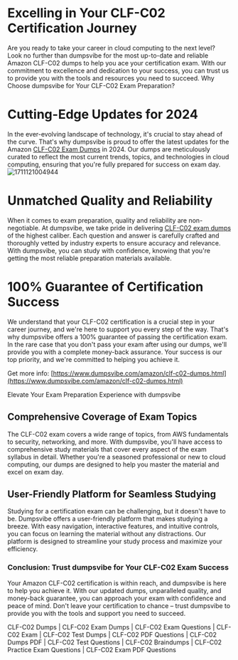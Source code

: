 # Excelling in Your CLF-C02 Certification Journey
Are you ready to take your career in cloud computing to the next level? Look no further than dumpsvibe for the most up-to-date and reliable Amazon CLF-C02 dumps to help you ace your certification exam. With our commitment to excellence and dedication to your success, you can trust us to provide you with the tools and resources you need to succeed.
Why Choose dumpsvibe for Your CLF-C02 Exam Preparation?
# Cutting-Edge Updates for 2024
In the ever-evolving landscape of technology, it's crucial to stay ahead of the curve. That's why dumpsvibe is proud to offer the latest updates for the Amazon [CLF-C02 Exam Dumps](https://www.dumpsvibe.com/amazon/clf-c02-dumps.html) in 2024. Our dumps are meticulously curated to reflect the most current trends, topics, and technologies in cloud computing, ensuring that you're fully prepared for success on exam day.
![1711121004944](https://github.com/DiyaRoy888/vigilant-fiesta/assets/154591562/1f612ce8-3ebe-47d5-8666-71144dbb26ec)

# Unmatched Quality and Reliability
When it comes to exam preparation, quality and reliability are non-negotiable. At dumpsvibe, we take pride in delivering [CLF-C02 exam dumps](https://www.dumpsvibe.com/amazon/clf-c02-dumps.html) of the highest caliber. Each question and answer is carefully crafted and thoroughly vetted by industry experts to ensure accuracy and relevance. With dumpsvibe, you can study with confidence, knowing that you're getting the most reliable preparation materials available.
# 100% Guarantee of Certification Success
We understand that your CLF-C02 certification is a crucial step in your career journey, and we're here to support you every step of the way. That's why dumpsvibe offers a 100% guarantee of passing the certification exam. In the rare case that you don't pass your exam after using our dumps, we'll provide you with a complete money-back assurance. Your success is our top priority, and we're committed to helping you achieve it.

Get more info: [https://www.dumpsvibe.com/amazon/clf-c02-dumps.html](https://www.dumpsvibe.com/amazon/clf-c02-dumps.html)

Elevate Your Exam Preparation Experience with dumpsvibe
## Comprehensive Coverage of Exam Topics
The CLF-C02 exam covers a wide range of topics, from AWS fundamentals to security, networking, and more. With dumpsvibe, you'll have access to comprehensive study materials that cover every aspect of the exam syllabus in detail. Whether you're a seasoned professional or new to cloud computing, our dumps are designed to help you master the material and excel on exam day.
## User-Friendly Platform for Seamless Studying
Studying for a certification exam can be challenging, but it doesn't have to be. Dumpsvibe offers a user-friendly platform that makes studying a breeze. With easy navigation, interactive features, and intuitive controls, you can focus on learning the material without any distractions. Our platform is designed to streamline your study process and maximize your efficiency.
### Conclusion: Trust dumpsvibe for Your CLF-C02 Exam Success
Your Amazon CLF-C02 certification is within reach, and dumpsvibe is here to help you achieve it. With our updated dumps, unparalleled quality, and money-back guarantee, you can approach your exam with confidence and peace of mind. Don't leave your certification to chance – trust dumpsvibe to provide you with the tools and support you need to succeed.

CLF-C02 Dumps | CLF-C02 Exam Dumps | CLF-C02 Exam Questions | CLF-C02 Exam | CLF-C02 Test Dumps | CLF-C02 PDF Questions | CLF-C02 Dumps PDF | CLF-C02 Test Questions | CLF-C02 Braindumps | CLF-C02 Practice Exam Questions | CLF-C02 Exam PDF Questions

